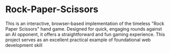 # Rock-Paper-Scissors
This is an interactive, browser-based implementation of the timeless "Rock Paper Scissors" hand game. Designed for quick, engaging rounds against an AI opponent, it offers a straightforward and fun gaming experience. This project serves as an excellent practical example of foundational web development skill
